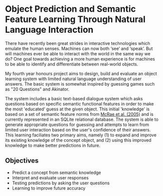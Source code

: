# Object Prediction and Semantic Feature Learning Through Natural Language Interaction
There have recently been great strides in interactive technologies which emulate the human senses. Machines can now both ‘see’ and ‘speak’. But will machines ever be able to interact with the world in the same way we do? One goal towards achieving a more human experience is for machines to be able to identify and differentiate between real-world objects. 

My fourth year honours project aims to design, build and evaluate an object learning system with limited natural language understanding of user answers. The basic system is somewhat inspired by guessing games such as "20 Questions" and Akinator.

The system includes a basic text-based dialogue system which asks questions based on specific semantic functional features in order to make the most 'educated‘ guess at the given object. This initial 'knowledge' is based on  a set of semantic feature norms from [McRae et al. (2005)](https://7eb9e8e9-a-62cb3a1a-s-sites.googlegroups.com/site/kenmcraelab/publications/McRae_etal_norms_BRM_05.pdf?attachauth=ANoY7croB531J71LKMCVCpl7gGvmPRAav96chD6qbzJtVPRik7ASOJGDmNYE3FAZ_hs3axsJ7wpbvFNQFpWTTEBgIms9bqv5lgeqsIvi0tY5eBmBQL2l6VS5hd5WEkNT3k0qQXdbfm1vYMRyFyVg9Xuqo4gEUJpADwYl9NntCDS_YYCGDy_TMsRHFRKrfBtbscl1hbR62MQt9Z65q6w36WSaVs8EhTtBCh0-Q4AVnAA_lcbVRZ8nafYrePs7IRdbp9L7Dqu55rmL&attredirects=1) and is currently represented in an SQLite relational database. The system is able to generate appropriate questions for guessing and attempts to learn from limited user interaction based on the user's confidence of their answers. This learning faciliates two primary aims, namely (1) to expand and improve its existing knowledge of the concept object, and (2) using this improved knowledge to make better predictions in future.


## Objectives
* Predict a concept from semantic knowledge
* Interpret and evaluate user responses
* Testing predictions by asking the user questions
* Learning to improve future accuracy
